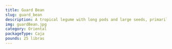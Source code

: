 ```yaml
---
title: Guard Bean
slug: guard_bean
description: A tropical legume with long pods and large seeds, primarily used as a cover crop to protect soil. Its nitrogen-fixing roots enhance soil fertility, while dense foliage prevents erosion and suppresses weeds. Though rarely consumed, young seeds are occasionally used in stews or as animal feed.
img: guardBean.jpg
category: Oriental
packageType: Caja
pounds: 25 libras
---
```

